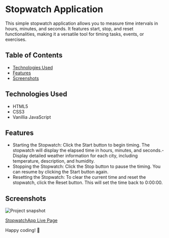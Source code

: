 # Stopwatch Application

This simple stopwatch application allows you to measure time intervals in hours, minutes, and seconds. It features start, stop, and reset functionalities, making it a versatile tool for timing tasks, events, or exercises.

## Table of Contents

- [Technologies Used](#technologies-used)
- [Features](#features)
- [Screenshots](#Screenshots)


## Technologies Used

- HTML5
- CSS3
- Vanillia JavaScript

## Features

- Starting the Stopwatch: Click the Start button to begin timing. The stopwatch will display the elapsed time in hours, minutes, and seconds.- Display detailed weather information for each city, including temperature, description, and humidity.
- Stopping the Stopwatch: Click the Stop button to pause the timing. You can resume by clicking the Start button again.
- Resetting the Stopwatch: To clear the current time and reset the stopwatch, click the Reset button. This will set the time back to 0:00:00.


## Screenshots
![Project snapshot](./video.gif) 

[StopwatchApp Live Page](https://sedadiriker.github.io/Clarusway-BootCamp-/JAVASCR%C4%B0PT/stopwatch-application/)

Happy coding! :rocket: